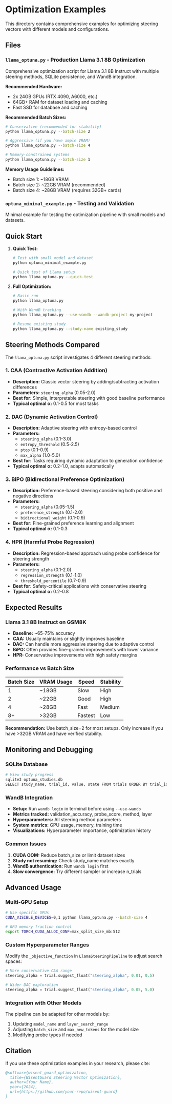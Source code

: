 # Optimization Examples

This directory contains comprehensive examples for optimizing steering vectors with different models and configurations.

## Files

### `llama_optuna.py` - Production Llama 3.1 8B Optimization
Comprehensive optimization script for Llama 3.1 8B Instruct with multiple steering methods, SQLite persistence, and WandB integration.

**Recommended Hardware:**
- 2x 24GB GPUs (RTX 4090, A6000, etc.)
- 64GB+ RAM for dataset loading and caching
- Fast SSD for database and caching

**Recommended Batch Sizes:**
```bash
# Conservative (recommended for stability)
python llama_optuna.py --batch-size 2

# Aggressive (if you have ample VRAM)
python llama_optuna.py --batch-size 4

# Memory-constrained systems
python llama_optuna.py --batch-size 1
```

**Memory Usage Guidelines:**
- Batch size 1: ~18GB VRAM
- Batch size 2: ~22GB VRAM (recommended)
- Batch size 4: ~28GB VRAM (requires 32GB+ cards)

### `optuna_minimal_example.py` - Testing and Validation
Minimal example for testing the optimization pipeline with small models and datasets.

## Quick Start

1. **Quick Test:**
   ```bash
   # Test with small model and dataset
   python optuna_minimal_example.py
   
   # Quick test of Llama setup
   python llama_optuna.py --quick-test
   ```

2. **Full Optimization:**
   ```bash
   # Basic run
   python llama_optuna.py
   
   # With WandB tracking
   python llama_optuna.py --use-wandb --wandb-project my-project
   
   # Resume existing study
   python llama_optuna.py --study-name existing_study
   ```

## Steering Methods Compared

The `llama_optuna.py` script investigates 4 different steering methods:

### 1. CAA (Contrastive Activation Addition)
- **Description:** Classic vector steering by adding/subtracting activation differences
- **Parameters:** `steering_alpha` (0.05-2.0)
- **Best for:** Simple, interpretable steering with good baseline performance
- **Typical optimal α:** 0.1-0.5 for most tasks

### 2. DAC (Dynamic Activation Control)
- **Description:** Adaptive steering with entropy-based control
- **Parameters:** 
  - `steering_alpha` (0.1-3.0)
  - `entropy_threshold` (0.5-2.5)
  - `ptop` (0.1-0.9)
  - `max_alpha` (1.0-5.0)
- **Best for:** Tasks requiring dynamic adaptation to generation confidence
- **Typical optimal α:** 0.2-1.0, adapts automatically

### 3. BiPO (Bidirectional Preference Optimization)
- **Description:** Preference-based steering considering both positive and negative directions
- **Parameters:**
  - `steering_alpha` (0.05-1.5)
  - `preference_strength` (0.1-2.0)
  - `bidirectional_weight` (0.1-0.9)
- **Best for:** Fine-grained preference learning and alignment
- **Typical optimal α:** 0.1-0.3

### 4. HPR (Harmful Probe Regression)
- **Description:** Regression-based approach using probe confidence for steering strength
- **Parameters:**
  - `steering_alpha` (0.1-2.0)
  - `regression_strength` (0.1-1.0)
  - `threshold_percentile` (0.7-0.9)
- **Best for:** Safety-critical applications with conservative steering
- **Typical optimal α:** 0.2-0.8

## Expected Results

### Llama 3.1 8B Instruct on GSM8K
- **Baseline:** ~65-75% accuracy
- **CAA:** Usually maintains or slightly improves baseline
- **DAC:** Can handle more aggressive steering due to adaptive control
- **BiPO:** Often provides fine-grained improvements with lower variance
- **HPR:** Conservative improvements with high safety margins

### Performance vs Batch Size
| Batch Size | VRAM Usage | Speed | Stability |
|------------|------------|-------|-----------|
| 1          | ~18GB      | Slow  | High      |
| 2          | ~22GB      | Good  | High      |
| 4          | ~28GB      | Fast  | Medium    |
| 8+         | >32GB      | Fastest | Low     |

**Recommendation:** Use batch_size=2 for most setups. Only increase if you have >32GB VRAM and have verified stability.

## Monitoring and Debugging

### SQLite Database
```bash
# View study progress
sqlite3 optuna_studies.db
SELECT study_name, trial_id, value, state FROM trials ORDER BY trial_id DESC LIMIT 10;
```

### WandB Integration
- **Setup:** Run `wandb login` in terminal before using `--use-wandb`
- **Metrics tracked:** validation_accuracy, probe_score, method, layer
- **Hyperparameters:** All steering method parameters
- **System metrics:** GPU usage, memory, training time
- **Visualizations:** Hyperparameter importance, optimization history

### Common Issues

1. **CUDA OOM:** Reduce batch_size or limit dataset sizes
2. **Study not resuming:** Check study_name matches exactly
3. **WandB authentication:** Run `wandb login` first
4. **Slow convergence:** Try different sampler or increase n_trials

## Advanced Usage

### Multi-GPU Setup
```bash
# Use specific GPUs
CUDA_VISIBLE_DEVICES=0,1 python llama_optuna.py --batch-size 4

# GPU memory fraction control
export TORCH_CUDA_ALLOC_CONF=max_split_size_mb:512
```

### Custom Hyperparameter Ranges
Modify the `_objective_function` in `LlamaSteeringPipeline` to adjust search spaces:

```python
# More conservative CAA range
steering_alpha = trial.suggest_float("steering_alpha", 0.01, 0.5)

# Wider DAC exploration
steering_alpha = trial.suggest_float("steering_alpha", 0.05, 5.0)
```

### Integration with Other Models
The pipeline can be adapted for other models by:
1. Updating `model_name` and `layer_search_range`
2. Adjusting `batch_size` and `max_new_tokens` for the model size
3. Modifying probe types if needed

## Citation

If you use these optimization examples in your research, please cite:

```bibtex
@software{wisent_guard_optimization,
  title={WisentGuard Steering Vector Optimization},
  author={Your Name},
  year={2024},
  url={https://github.com/your-repo/wisent-guard}
}
```
